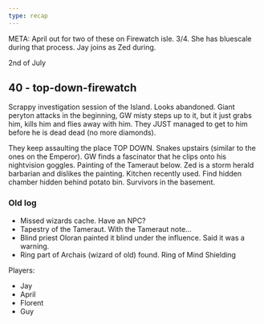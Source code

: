 ```yaml
---
type: recap
---
```


META: April out for two of these on Firewatch isle. 3/4. She has bluescale during that process. Jay joins as Zed during.

2nd of July
## 40 - top-down-firewatch
Scrappy investigation session of the Island. Looks abandoned.
Giant peryton attacks in the beginning, GW misty steps up to it, but it just grabs him, kills him and flies away with him.
They JUST managed to get to him before he is dead dead (no more diamonds).

They keep assaulting the place TOP DOWN. Snakes upstairs (similar to the ones on the Emperor).
GW finds a fascinator that he clips onto his nightvision goggles.
Painting of the Tameraut below. Zed is a storm herald barbarian and dislikes the painting.
Kitchen recently used. Find hidden chamber hidden behind potato bin. Survivors in the basement.

### Old log
- Missed wizards cache. Have an NPC?
- Tapestry of the Tameraut. With the Tameraut note...
- Blind priest Oloran painted it blind under the influence. Said it was a warning.
- Ring part of Archais (wizard of old) found. Ring of Mind Shielding

Players:
- Jay
- April
- Florent
- Guy

